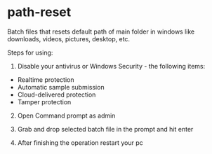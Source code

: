 # path-reset
Batch files that resets default path of main folder in windows like downloads, videos, pictures, desktop, etc.

Steps for using:

1. Disable your antivirus or Windows Security - the following items:
- Realtime protection
- Automatic sample submission
- Cloud-delivered protection
- Tamper protection

2. Open Command prompt as admin

3. Grab and drop selected batch file in the prompt and hit enter

4. After finishing the operation restart your pc
